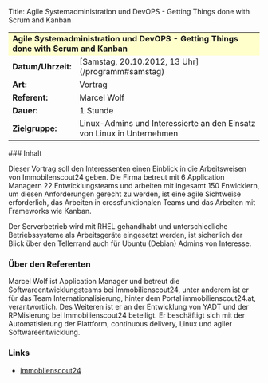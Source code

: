 Title: Agile Systemadministration und DevOPS - Getting Things done with Scrum and Kanban

<table border="0" cellpadding="3" cellspacing="0" width="100%">
<tr>
<td colspan="3" style="font-weight: bold; background-color: #ffffcc;">
Agile Systemadministration und DevOPS - Getting Things done with Scrum
and Kanban

</td>
</tr>
<tr>
<td style="font-weight: bold;">
Datum/Uhrzeit:

</td>
<td>
[Samstag, 20.10.2012, 13 Uhr](/programm#samstag)

</td>
</tr>
<tr>
<td style="font-weight: bold;">
Art:

</td>
<td>
Vortrag

</td>
</tr>
<tr>
<td style="font-weight: bold;">
Referent:

</td>
<td>
Marcel Wolf

</td>
</tr>
<tr>
<td style="font-weight: bold;">
Dauer:

</td>
<td>
1 Stunde

</td>
</tr>
<tr>
<td style="font-weight: bold;">
Zielgruppe:

</td>
<td>
Linux-Admins und Interessierte an den Einsatz von Linux in Unternehmen

</td>
</tr>
</table>
### Inhalt

Dieser Vortrag soll den Interessenten einen Einblick in die
Arbeitsweisen von Immobilenscout24 geben. Die Firma betreut mit 6
Application Managern 22 Entwicklungsteams und arbeiten mit ingesamt 150
Enwicklern, um diesen Anforderungen gerecht zu werden, ist eine agile
Sichtweise erforderlich, das Arbeiten in crossfunktionalen Teams und das
Arbeiten mit Frameworks wie Kanban.

Der Serverbetrieb wird mit RHEL gehandhabt und unterschiedliche
Betriebssysteme als Arbeitsgeräte eingesetzt werden, ist sicherlich der
Blick über den Tellerrand auch für Ubuntu (Debian) Admins von Interesse.

### Über den Referenten

Marcel Wolf ist Application Manager und betreut die
Softwareentwicklungsteams bei Immobilienscout24, unter anderem ist er
für das Team Internationalisierung, hinter dem Portal
immobilienscout24.at, verantwortlich. Des Weiteren ist er an der
Entwicklung von YADT und der RPMisierung bei Immobilienscout24
beteiligt. Er beschäftigt sich mit der Automatisierung der Plattform,
continuous delivery, Linux und agiler Softwareentwicklung.

### Links

-   [immoblienscout24](http://immobilienscout24.at/)


